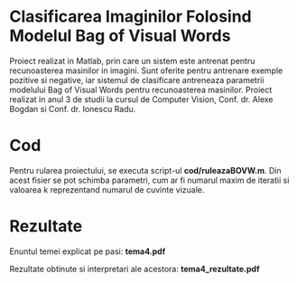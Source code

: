 # Clasificarea Imaginilor Folosind Modelul Bag of Visual Words
Proiect realizat in Matlab, prin care un sistem este antrenat pentru recunoasterea masinilor in imagini. Sunt oferite pentru antrenare exemple pozitive si negative, iar sistemul de clasificare antreneaza parametrii modelului Bag of Visual Words pentru recunoasterea masinilor. Proiect realizat in anul 3 de studii la cursul de Computer Vision, Conf. dr. Alexe Bogdan si Conf. dr. Ionescu Radu.

# Cod

Pentru rularea proiectului, se executa script-ul __cod/ruleazaBOVW.m__. Din acest fisier se pot schimba parametri, cum ar fi numarul maxim de iteratii si valoarea k reprezentand numarul de cuvinte vizuale.

# Rezultate

Enuntul temei explicat pe pasi: __tema4.pdf__

Rezultate obtinute si interpretari ale acestora: __tema4_rezultate.pdf__
